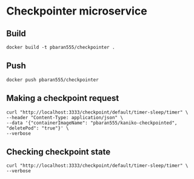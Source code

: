 # Checkpointer microservice

## Build
```shell
docker build -t pbaran555/checkpointer .
```

## Push
```shell
docker push pbaran555/checkpointer
```

## Making a checkpoint request
```shell
curl "http://localhost:3333/checkpoint/default/timer-sleep/timer" \
--header "Content-Type: application/json" \
--data '{"containerImageName": "pbaran555/kaniko-checkpointed", "deletePod": "true"}' \
--verbose
```

## Checking checkpoint state
```shell
curl "http://localhost:3333/checkpoint/default/timer-sleep/timer" \
--verbose
```
